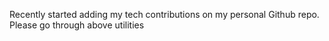 Recently started adding my tech contributions on my personal Github repo.
Please go through above utilities 
